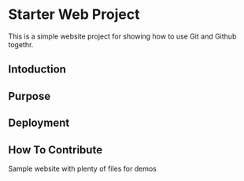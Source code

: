 # Starter Web Project

This is a simple website project for
showing how to use Git and Github togethr.
## Intoduction

## Purpose

## Deployment

## How To Contribute

Sample website with plenty of files for demos